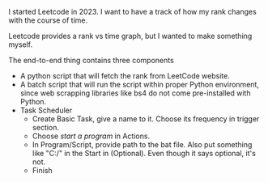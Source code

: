 I started Leetcode in 2023. I want to have a track of how my rank changes with the course of time. 

Leetcode provides a rank vs time graph, but I wanted to make something myself.

The end-to-end thing contains three components

- A python script that will fetch the rank from LeetCode website.
- A batch script that will run the script within proper Python environment, since web scrapping libraries like bs4 do not come pre-installed with Python.
- Task Scheduler
  - Create Basic Task, give a name to it. Choose its frequency in trigger section.
  - Choose _start a program_ in Actions.
  - In Program/Script, provide path to the bat file. Also put something like "C:/" in the Start in (Optional). Even though it says optional, it's not.
  - Finish
